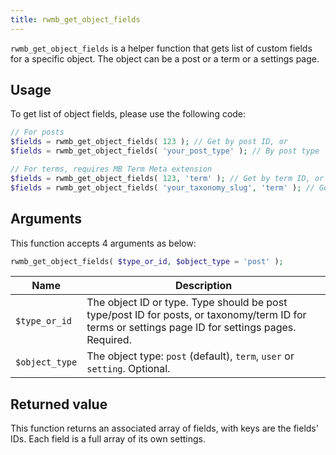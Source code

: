 ```yaml
---
title: rwmb_get_object_fields
---
```


`rwmb_get_object_fields` is a helper function that gets list of custom fields for a specific object. The object can be a post or a term or a settings page.

## Usage

To get list of object fields, please use the following code:

```php
// For posts
$fields = rwmb_get_object_fields( 123 ); // Get by post ID, or
$fields = rwmb_get_object_fields( 'your_post_type' ); // By post type

// For terms, requires MB Term Meta extension
$fields = rwmb_get_object_fields( 123, 'term' ); // Get by term ID, or
$fields = rwmb_get_object_fields( 'your_taxonomy_slug', 'term' ); // Get by taxonomy slug
```

## Arguments

This function accepts 4 arguments as below:

```php
rwmb_get_object_fields( $type_or_id, $object_type = 'post' );
```

Name|Description
---|---
`$type_or_id`|The object ID or type. Type should be post type/post ID for posts, or taxonomy/term ID for terms or settings page ID for settings pages. Required.
`$object_type`|The object type: `post` (default), `term`, `user` or `setting`. Optional.

## Returned value

This function returns an associated array of fields, with keys are the fields' IDs. Each field is a full array of its own settings.
